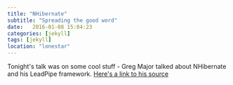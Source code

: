 ```yaml
---
title: "NHibernate"
subtitle: "Spreading the good word"
date:   2016-01-08 15:04:23
categories: [jekyll]
tags: [jekyll]
location: "lonestar"
---
```


Tonight's talk was on some cool stuff - Greg Major talked about NHibernate and his LeadPipe framework.
[Here's a link to his source](https://github.com/NHDNUG/LeadPipe.Net.NHibernateExamples)